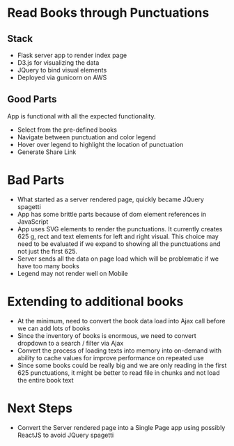 # Read Books through Punctuations

## Stack

* Flask server app to render index page
* D3.js for visualizing the data
* JQuery to bind visual elements
* Deployed via gunicorn on AWS

## Good Parts

App is functional with all the expected functionality.

* Select from the pre-defined books
* Navigate between punctuation and color legend
* Hover over legend to highlight the location of punctuation
* Generate Share Link

# Bad Parts

* What started as a server rendered page, quickly became JQuery spagetti
* App has some brittle parts because of dom element references in JavaScript
* App uses SVG elements to render the punctuations.  It currently creates 625 g, rect and text elements for left and right visual.
This choice may need to be evaluated if we expand to showing all the punctuations and not just the first 625.
* Server sends all the data on page load which will be problematic if we have too many books
* Legend may not render well on Mobile

# Extending to additional books

* At the minimum, need to convert the book data load into Ajax call before we can add lots of books
* Since the inventory of books is enormous, we need to convert dropdown to a search / filter via Ajax
* Convert the process of loading texts into memory into on-demand with ability to cache values for improve performance on repeated use
* Since some books could be really big and we are only reading in the first 625 punctuations, it might be better to read file in chunks and not load the entire book text

# Next Steps

* Convert the Server rendered page into a Single Page app using possibly ReactJS to avoid JQuery spagetti
